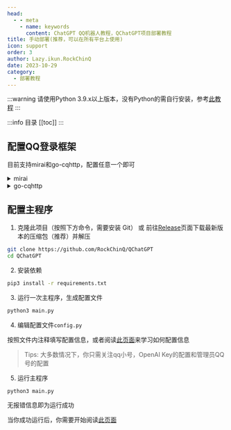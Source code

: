 ```yaml
---
head:
  - - meta
    - name: keywords
      content: ChatGPT QQ机器人教程，QChatGPT项目部署教程
title: 手动部署(推荐，可以在所有平台上使用)
icon: support
order: 3
author: Lazy.ikun.RockChinQ
date: 2023-10-29
category:
  - 部署教程
---
```

:::warning
请使用Python 3.9.x以上版本，没有Python的需自行安装，参考[此教程](./manual-deploy-details/python.md)
::: 

:::info 目录
[[toc]]
:::

## 配置QQ登录框架

目前支持mirai和go-cqhttp，配置任意一个即可

<details>
<summary>mirai</summary>

1. 按照[此教程](./manual-deploy-details/yirimirai.md)配置Mirai及mirai-api-http  
2. 启动mirai-console后，保持mirai-console运行状态  
3. 在下一步配置主程序时请在config.py中将`msg_source_adapter`设为`yirimirai`

</details>

<details>
<summary>go-cqhttp</summary>

1. 按照[此文档](https://github.com/RockChinQ/QChatGPT/wiki/9-go-cqhttp%E9%85%8D%E7%BD%AE)配置go-cqhttp
2. 启动go-cqhttp，确保登录成功，保持运行
3. 在下一步配置主程序时请在config.py中将`msg_source_adapter`设为`nakuru`

</details>

## 配置主程序

1. 克隆此项目（按照下方命令，需要安装 Git） 或 前往[Release](https://github.com/RockChinQ/QChatGPT/releases)页面下载最新版本的压缩包（推荐）并解压

```bash
git clone https://github.com/RockChinQ/QChatGPT
cd QChatGPT
```

2. 安装依赖

```bash
pip3 install -r requirements.txt
```

3. 运行一次主程序，生成配置文件

```bash
python3 main.py
```

4. 编辑配置文件`config.py`

按照文件内注释填写配置信息，或者阅读[此页面](../config-intro.md)来学习如何配置信息

> Tips: 大多数情况下，你只需关注qq小号，OpenAI Key的配置和管理员QQ号的配置

5. 运行主程序

```bash
python3 main.py
```

无报错信息即为运行成功

当你成功运行后，你需要开始阅读[此页面](../config-intro.md)
